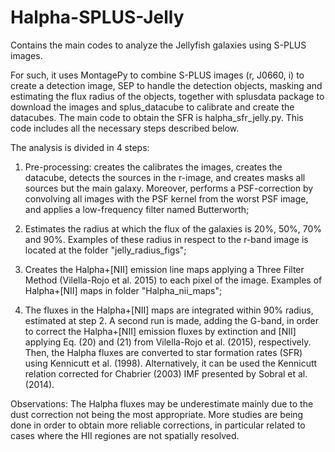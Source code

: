 # Halpha-SPLUS-Jelly

Contains the main codes to analyze the Jellyfish galaxies using S-PLUS images.

For such, it uses MontagePy to combine S-PLUS images (r, J0660, i) to create a detection image, SEP to handle the detection objects, masking and estimating the flux radius of the objects, together with splusdata package to download the images and splus_datacube to calibrate and create the datacubes.
The main code to obtain the SFR is halpha_sfr_jelly.py. This code includes all the necessary steps described below.

The analysis is divided in 4 steps:

1) Pre-processing: creates the calibrates the images, creates the datacube, detects the sources in the r-image, and creates masks all sources but the main galaxy. Moreover, performs a PSF-correction by convolving all images with the PSF kernel from the worst PSF image, and applies a low-frequency filter named Butterworth;

2) Estimates the radius at which the flux of the galaxies is 20%, 50%, 70% and 90%. Examples of these radius in respect to the r-band image is located at the folder "jelly_radius_figs";

3) Creates the Halpha+[NII] emission line maps applying a Three Filter Method (Vilella-Rojo et al. 2015) to each pixel of the image. Examples of Halpha+[NII] maps in folder "Halpha_nii_maps";

4) The fluxes in the Halpha+[NII] maps are integrated within 90% radius, estimated at step 2. A second run is made, adding the G-band, in order to correct the Halpha+[NII] emission fluxes by extinction and [NII] applying Eq. (20) and (21) from Vilella-Rojo et al. (2015), respectively. Then, the Halpha fluxes are converted to star formation rates (SFR) using Kennicutt et al. (1998). Alternatively, it can be used the Kennicutt relation corrected for Chabrier (2003) IMF presented by Sobral et al. (2014).


Observations: The Halpha fluxes may be underestimate mainly due to the dust correction not being the most appropriate. More studies are being done in order to obtain more reliable corrections, in particular related to cases where the HII regiones are not spatially resolved.
